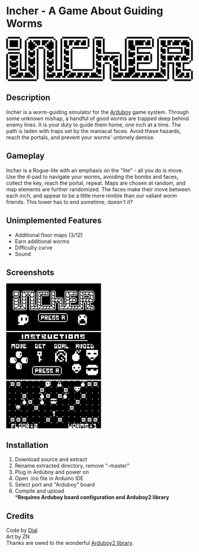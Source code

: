 # Incher - A Game About Guiding Worms
![Title](screenshots/title.gif?raw=true)

## Description
Incher is a worm-guiding simulator for the [Arduboy](https://arduboy.com) game system. Through some unknown mishap, a handful of good worms are trapped deep behind enemy lines. It is your duty to guide them home, one inch at a time. The path is laden with traps set by the maniacal faces. Avoid these hazards, reach the portals, and prevent your worms' untimely demise.

## Gameplay
Incher is a Rogue-lite with an emphasis on the "lite" - all you do is move. Use the d-pad to navigate your worms, avoiding the bombs and faces, collect the key, reach the portal, repeat. Maps are chosen at random, and map elements are further randomized. The faces make their move between each inch, and appear to be a little more nimble than our valiant worm friends. This tower has to end sometime, doesn't it?

## Unimplemented Features
- Additional floor maps (3/12)
- Earn additional worms
- Difficulty curve
- Sound

## Screenshots
![A](screenshots/a.gif?raw=true)
![B](screenshots/b.gif?raw=true)
![C](screenshots/c.gif?raw=true)

## Installation
1. Download source and extract
2. Rename extracted directory, remove "-master"
3. Plug in Arduboy and power on
3. Open .ino file in Arduino IDE
4. Select port and "Arduboy" board
5. Compile and upload</br>
***Requires Arduboy board configuration and Arduboy2 library**

## Credits
Code by [Dial](https://dleinhellios.com)</br>
Art by ZN</br>
Thanks are owed to the wonderful [Arduboy2 library](https://github.com/MLXXXp/Arduboy2).
